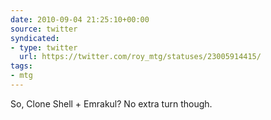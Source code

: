 ```yaml
---
date: 2010-09-04 21:25:10+00:00
source: twitter
syndicated:
- type: twitter
  url: https://twitter.com/roy_mtg/statuses/23005914415/
tags:
- mtg
---
```


So, Clone Shell + Emrakul? No extra turn though.